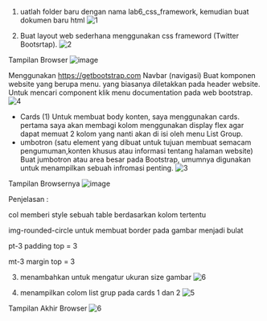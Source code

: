 1. uatlah folder baru dengan nama lab6_css_framework, kemudian buat dokumen baru html
![1](https://user-images.githubusercontent.com/101852867/164955821-1faaaff1-b09d-4765-bc66-ed1e95e70ca9.png)

2. Buat layout web sederhana menggunakan css frameword (Twitter Bootsrtap).
![2](https://user-images.githubusercontent.com/101852867/164955838-cb9371d3-6627-4628-8e28-bb4c292b9fb7.png)

Tampilan Browser
![image](https://user-images.githubusercontent.com/101852867/164955846-b7b83b7e-8dee-4c30-b373-e4f14f78d621.png)

Menggunakan https://getbootstrap.com Navbar (navigasi) Buat komponen website yang berupa menu. yang biasanya diletakkan pada header website. Untuk mencari component klik menu documentation pada web bootstrap.
![4](https://user-images.githubusercontent.com/101852867/164955948-60affd82-ac26-40e2-9a9d-1cd3b4fe5608.png)

- Cards (1) Untuk membuat body konten, saya menggunakan cards. pertama saya akan membagi kolom menggunakan display flex agar dapat memuat 2 kolom yang nanti akan di isi oleh menu List Group.
- umbotron (satu element yang dibuat untuk tujuan membuat semacam pengumuman,konten khusus atau informasi tentang halaman website) Buat jumbotron atau area besar pada Bootstrap, umumnya digunakan untuk menampilkan sebuah infromasi penting.
![3](https://user-images.githubusercontent.com/101852867/164955893-bcc41033-a502-4205-99fe-a84abd4ee771.png)

Tampilan Browsernya
![image](https://user-images.githubusercontent.com/101852867/164955954-cd9af0de-1492-4ad4-967b-39f209e4900f.png)

Penjelasan :

col memberi style sebuah table berdasarkan kolom tertentu

img-rounded-circle untuk membuat border pada gambar menjadi bulat

pt-3 padding top = 3

mt-3 margin top = 3

3. menambahkan untuk mengatur ukuran size gambar 
![6](https://user-images.githubusercontent.com/101852867/164956364-66ae501b-ba76-4589-bee2-fd25d9f26978.png)


4. menampilkan colom list grup pada cards 1 dan 2 
![5](https://user-images.githubusercontent.com/101852867/164956033-4efedd3d-7272-448c-bed1-16a29aeecf0d.png)

Tampilan Akhir Browser
![6](https://user-images.githubusercontent.com/101852867/164956090-3b56d321-7766-46ff-be52-b606129b711f.png)


